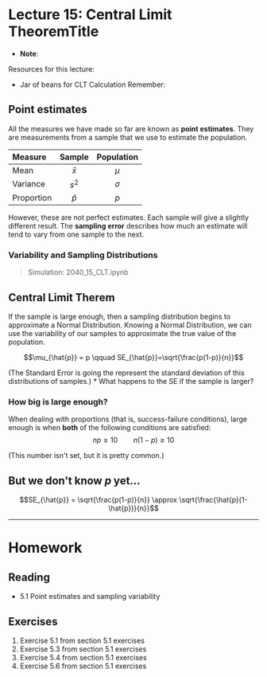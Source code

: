 # Lecture 15: Central Limit TheoremTitle
* __Note__: 

Resources for this lecture:
* Jar of beans for CLT Calculation
Remember:

## Point estimates
All the measures we have made so far are known as __point estimates__. They are measurements from a sample that we use to estimate the population.

| Measure    | Sample    | Population |
| :--------- | :-------: | :--------: |
| Mean       | $\bar{x}$ | $\mu$      |
| Variance   | $s^2$     | $\sigma$   |
| Proportion | $\hat{p}$ | $p$        |

However, these are not perfect estimates. Each sample will give a slightly different result. The __sampling error__ describes how much an estimate will tend to vary from one sample to the next.

### Variability and Sampling Distributions

> Simulation: 2040_15_CLT.ipynb

## Central Limit Therem
If the sample is large enough, then a sampling distribution begins to approximate a Normal Distribution. Knowing a Normal Distribution, we can use the variability of our samples to approximate the true value of the population.

$$\mu_{\hat{p}} = p \qquad SE_{\hat{p}}=\sqrt{\frac{p(1-p)}{n}}$$

(The Standard Error is going the represent the standard deviation of this distributions of samples.)
    * What happens to the SE if the sample is larger?

### How big is large enough?
When dealing with proportions (that is, success-failure conditions), large enough is when __both__ of the following conditions are satisfied:
$$np\ge 10 \qquad n(1-p) \ge 10$$

(This number isn't set, but it is pretty common.)

## But we don't know $p$ yet...
$$SE_{\hat{p}} = \sqrt{\frac{p(1-p)}{n}} \approx \sqrt{\frac{\hat{p}(1-\hat{p})}{n}}$$

-----
# Homework
## Reading
* 5.1 Point estimates and sampling variability

## Exercises
1. Exercise 5.1 from section 5.1 exercises
2. Exercise 5.3 from section 5.1 exercises
3. Exercise 5.4 from section 5.1 exercises
4. Exercise 5.6 from section 5.1 exercises